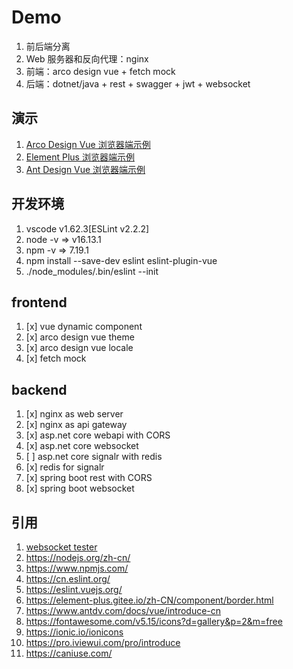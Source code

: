 # Demo

1. 前后端分离
1. Web 服务器和反向代理：nginx
1. 前端：arco design vue + fetch mock
1. 后端：dotnet/java + rest + swagger + jwt + websocket

## 演示

1. [Arco Design Vue 浏览器端示例](examples/arco-design-vue/)
1. [Element Plus 浏览器端示例](examples/element-plus/)
1. [Ant Design Vue 浏览器端示例](examples/ant-design-vue/)

## 开发环境

1. vscode v1.62.3[ESLint v2.2.2]
2. node -v => v16.13.1
3. npm -v => 7.19.1
4. npm install --save-dev eslint eslint-plugin-vue
5. ./node_modules/.bin/eslint --init

## frontend

1. [x] vue dynamic component
1. [x] arco design vue theme
1. [x] arco design vue locale
1. [x] fetch mock

## backend

1. [x] nginx as web server
1. [x] nginx as api gateway
1. [x] asp.net core webapi with CORS
1. [x] asp.net core websocket
1. [ ] asp.net core signalr with redis
1. [x] redis for signalr
1. [x] spring boot rest with CORS
1. [x] spring boot websocket

## 引用

1. [websocket tester](https://www.piesocket.com/websocket-tester)
1. <https://nodejs.org/zh-cn/>
1. <https://www.npmjs.com/>
1. <https://cn.eslint.org/>
1. <https://eslint.vuejs.org/>
1. <https://element-plus.gitee.io/zh-CN/component/border.html>
1. <https://www.antdv.com/docs/vue/introduce-cn>
1. <https://fontawesome.com/v5.15/icons?d=gallery&p=2&m=free>
1. <https://ionic.io/ionicons>
1. <https://pro.iviewui.com/pro/introduce>
1. <https://caniuse.com/>
